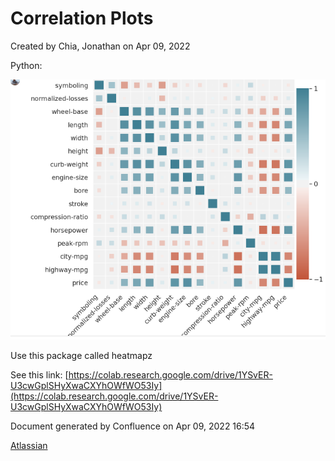 Correlation Plots
==========================================

Created by Chia, Jonathan on Apr 09, 2022

  

Python:

![](attachments/95650170/95650171.png)

Use this package called heatmapz

See this link: [https://colab.research.google.com/drive/1YSvER-U3cwGplSHyXwaCXYhOWfWO53Iy](https://colab.research.google.com/drive/1YSvER-U3cwGplSHyXwaCXYhOWfWO53Iy)



Document generated by Confluence on Apr 09, 2022 16:54

[Atlassian](http://www.atlassian.com/)
